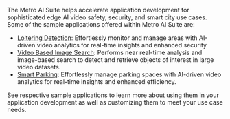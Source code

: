 The Metro AI Suite helps accelerate application development for sophisticated edge AI video safety, security, and smart city use cases. Some of the sample applications offered within Metro AI Suite are:

- [Loitering Detection](https://github.com/open-edge-platform/edge-ai-suites/tree/main/metro-ai-suite/loitering-detection): Effortlessly monitor and manage areas with AI-driven video analytics for real-time insights and enhanced security
- [Video Based Image Search](https://github.com/open-edge-platform/edge-ai-suites/tree/main/metro-ai-suite/search-image-by-image): Performs near real-time analysis and image-based search to detect and retrieve objects of interest in large video datasets.
- [Smart Parking](https://github.com/open-edge-platform/edge-ai-suites/tree/main/metro-ai-suite/smart-parking): Effortlessly manage parking spaces with AI-driven video analytics for real-time insights and enhanced efficiency.

See respective sample applications to learn more about using them in your application development as well as customizing them to meet your use case needs.
